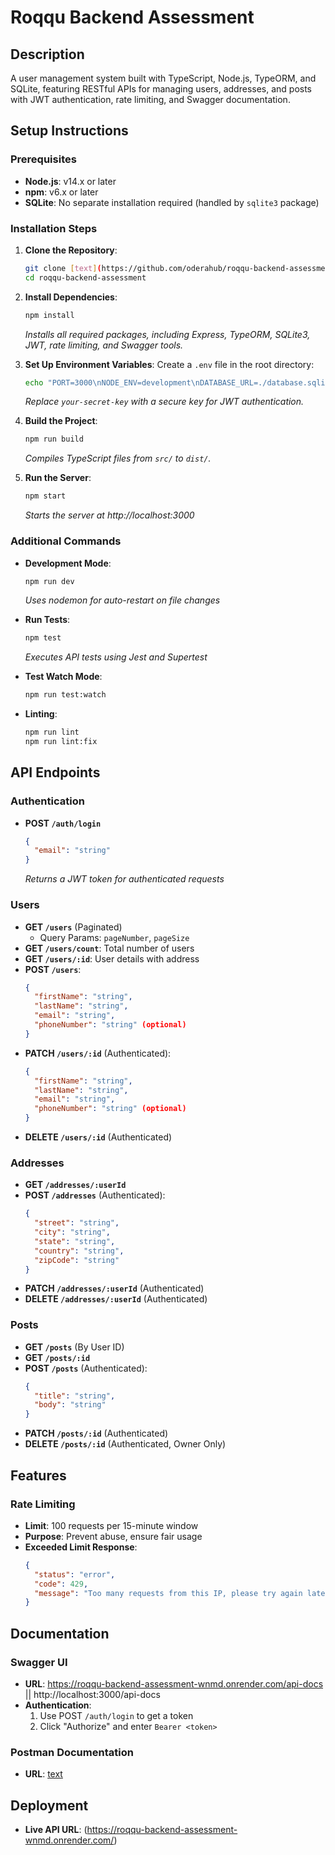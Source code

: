 # Roqqu Backend Assessment

## Description

A user management system built with TypeScript, Node.js, TypeORM, and SQLite, featuring RESTful APIs for managing users, addresses, and posts with JWT authentication, rate limiting, and Swagger documentation.

## Setup Instructions

### Prerequisites

- **Node.js**: v14.x or later
- **npm**: v6.x or later
- **SQLite**: No separate installation required (handled by `sqlite3` package)

### Installation Steps

1. **Clone the Repository**:

   ```bash
   git clone [text](https://github.com/oderahub/roqqu-backend-assessment)
   cd roqqu-backend-assessment
   ```

2. **Install Dependencies**:

   ```bash
   npm install
   ```

   _Installs all required packages, including Express, TypeORM, SQLite3, JWT, rate limiting, and Swagger tools._

3. **Set Up Environment Variables**:
   Create a `.env` file in the root directory:

   ```bash
   echo "PORT=3000\nNODE_ENV=development\nDATABASE_URL=./database.sqlite\nJWT_SECRET=your-secret-key" > .env
   ```

   _Replace `your-secret-key` with a secure key for JWT authentication._

4. **Build the Project**:

   ```bash
   npm run build
   ```

   _Compiles TypeScript files from `src/` to `dist/`._

5. **Run the Server**:
   ```bash
   npm start
   ```
   _Starts the server at http://localhost:3000_

### Additional Commands

- **Development Mode**:

  ```bash
  npm run dev
  ```

  _Uses nodemon for auto-restart on file changes_

- **Run Tests**:

  ```bash
  npm test
  ```

  _Executes API tests using Jest and Supertest_

- **Test Watch Mode**:

  ```bash
  npm run test:watch
  ```

- **Linting**:
  ```bash
  npm run lint
  npm run lint:fix
  ```

## API Endpoints

### Authentication

- **POST `/auth/login`**
  ```json
  {
    "email": "string"
  }
  ```
  _Returns a JWT token for authenticated requests_

### Users

- **GET `/users`** (Paginated)
  - Query Params: `pageNumber`, `pageSize`
- **GET `/users/count`**: Total number of users
- **GET `/users/:id`**: User details with address
- **POST `/users`**:
  ```json
  {
    "firstName": "string",
    "lastName": "string",
    "email": "string",
    "phoneNumber": "string" (optional)
  }
  ```
- **PATCH `/users/:id`** (Authenticated):
  ```json
  {
    "firstName": "string",
    "lastName": "string",
    "email": "string",
    "phoneNumber": "string" (optional)
  }
  ```
- **DELETE `/users/:id`** (Authenticated)

### Addresses

- **GET `/addresses/:userId`**
- **POST `/addresses`** (Authenticated):
  ```json
  {
    "street": "string",
    "city": "string",
    "state": "string",
    "country": "string",
    "zipCode": "string"
  }
  ```
- **PATCH `/addresses/:userId`** (Authenticated)
- **DELETE `/addresses/:userId`** (Authenticated)

### Posts

- **GET `/posts`** (By User ID)
- **GET `/posts/:id`**
- **POST `/posts`** (Authenticated):
  ```json
  {
    "title": "string",
    "body": "string"
  }
  ```
- **PATCH `/posts/:id`** (Authenticated)
- **DELETE `/posts/:id`** (Authenticated, Owner Only)

## Features

### Rate Limiting

- **Limit**: 100 requests per 15-minute window
- **Purpose**: Prevent abuse, ensure fair usage
- **Exceeded Limit Response**:
  ```json
  {
    "status": "error",
    "code": 429,
    "message": "Too many requests from this IP, please try again later."
  }
  ```

## Documentation

### Swagger UI

- **URL**: https://roqqu-backend-assessment-wnmd.onrender.com/api-docs || http://localhost:3000/api-docs
- **Authentication**:
  1. Use POST `/auth/login` to get a token
  2. Click "Authorize" and enter `Bearer <token>`

### Postman Documentation

- **URL**: [text](https://documenter.getpostman.com/view/31300428/2sAYdkJUnY)

## Deployment

- **Live API URL**: (https://roqqu-backend-assessment-wnmd.onrender.com/)
